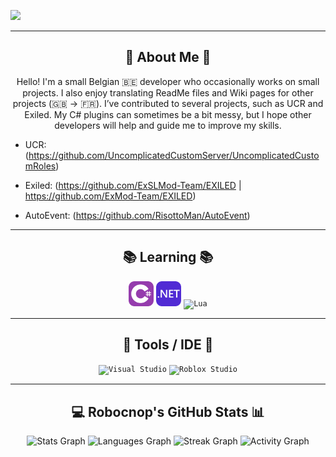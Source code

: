 ![](https://komarev.com/ghpvc/?username=robocnop&color=FD6C9E)

---

<h2 align="center">👤 About Me 👤</h2>
<p align="center">
  Hello! I'm a small Belgian 🇧🇪 developer who occasionally works on small projects. I also enjoy translating ReadMe files and Wiki pages for other projects (🇬🇧 -> 🇫🇷).
  I’ve contributed to several projects, such as UCR and Exiled. My C# plugins can sometimes be a bit messy, but I hope other developers will help and guide me to improve my skills.

  - UCR: (https://github.com/UncomplicatedCustomServer/UncomplicatedCustomRoles)

  - Exiled: (https://github.com/ExSLMod-Team/EXILED | https://github.com/ExMod-Team/EXILED)

  - AutoEvent: (https://github.com/RisottoMan/AutoEvent)
</p>

---

<h2 align="center">📚 Learning 📚</h2>
<p align="center">
  <code><img title="CSharp" height="40" src="https://github.com/tandpfun/skill-icons/blob/main/icons/CS.svg"></code>
  <code><img title=".NET" height="40" src="https://github.com/tandpfun/skill-icons/blob/main/icons/DotNet.svg"></code>
  <code><img title="Lua" height="40" src="https://github.com/Robocnop/skill-icons/blob/main/icons/Lua-Light.svg"></code>
</p>

---

<h2 align="center">🔧 Tools / IDE 🔧</h2>
<p align="center">
  <code><img title="Visual Studio" height="40" src="https://github.com/Robocnop/skill-icons/blob/main/icons/VisualStudio-Light.svg"></code>
  <code><img title="Roblox Studio" height="40" src="https://github.com/Robocnop/skill-icons/blob/main/icons/RobloxStudio.svg"></code>
</p>

---

<h2 align="center">💻 Robocnop's GitHub Stats 📊</h2>
<div align="center">
  <img src="https://github-readme-stats.vercel.app/api?username=Robocnop&show_icons=true&theme=dracula" height="150" alt="Stats Graph">
  <img src="https://github-readme-stats.vercel.app/api/top-langs?username=Robocnop&locale=en&hide_title=false&layout=compact&card_width=320&langs_count=5&theme=dracula&hide_border=false" height="150" alt="Languages Graph">
  <img src="https://streak-stats.demolab.com?user=Robocnop&locale=en&mode=daily&theme=dracula&hide_border=false&border_radius=5" height="150" alt="Streak Graph">
  <img src="https://github-readme-activity-graph.vercel.app/graph?username=Robocnop&radius=16&theme=dracula&area=true" height="300" alt="Activity Graph">
</div>
